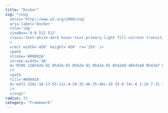```yaml
---
title: "Docker"
svg: "<svg
  xmlns='http://www.w3.org/2000/svg'
  aria-label='Docker'
  role='img'
  viewBox='0 0 512 512'
  class='text-white-dark hover:text-primary-light fill-current transition-[opacity_.5s,color_.5s]'
  >
  <rect width='450' height='450' rx='15%' />
  <path
  stroke='#09092A'
  stroke-width='38'
  d='M296 226h42m-92 0h42m-91 0h42m-91 0h41m-91 0h42m8-46h41m8 0h42m7 0h42m-42-46h42'
  />
  <path
  fill='#09092A'
  d='m472 228s-18-17-55-11c-4-29-35-46-35-46s-29 35-8 74c-6 3-16 7-31 7H68c-5 19-5 145 133 145 99 0 173-46 208-130 52 4 63-39 63-39'
  />
  </svg>"
radius: 35
category: "Framework"
---
```

